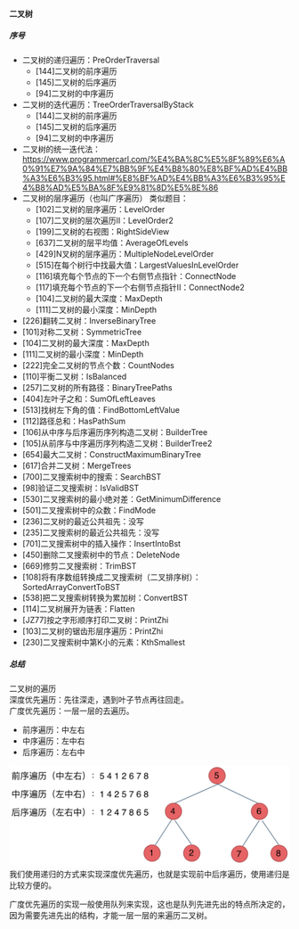 #### 二叉树
##### 序号
- 二叉树的递归遍历：PreOrderTraversal
    - [144]二叉树的前序遍历
    - [145]二叉树的后序遍历
    - [94]二叉树的中序遍历
- 二叉树的迭代遍历：TreeOrderTraversalByStack
    - [144]二叉树的前序遍历
    - [145]二叉树的后序遍历
    - [94]二叉树的中序遍历
- 二叉树的统一迭代法：https://www.programmercarl.com/%E4%BA%8C%E5%8F%89%E6%A0%91%E7%9A%84%E7%BB%9F%E4%B8%80%E8%BF%AD%E4%BB%A3%E6%B3%95.html#%E8%BF%AD%E4%BB%A3%E6%B3%95%E4%B8%AD%E5%BA%8F%E9%81%8D%E5%8E%86  
- 二叉树的层序遍历（也叫广序遍历）
    类似题目：  
    - [102]二叉树的层序遍历：LevelOrder
    - [107]二叉树的层次遍历II：LevelOrder2
    - [199]二叉树的右视图：RightSideView
    - [637]二叉树的层平均值：AverageOfLevels
    - [429]N叉树的层序遍历：MultipleNodeLevelOrder
    - [515]在每个树行中找最大值：LargestValuesInLevelOrder
    - [116]填充每个节点的下一个右侧节点指针：ConnectNode
    - [117]填充每个节点的下一个右侧节点指针II：ConnectNode2
    - [104]二叉树的最大深度：MaxDepth
    - [111]二叉树的最小深度：MinDepth
- [226]翻转二叉树：InverseBinaryTree
- [101]对称二叉树：SymmetricTree
- [104]二叉树的最大深度：MaxDepth
- [111]二叉树的最小深度：MinDepth
- [222]完全二叉树的节点个数：CountNodes
- [110]平衡二叉树：IsBalanced
- [257]二叉树的所有路径：BinaryTreePaths
- [404]左叶子之和：SumOfLeftLeaves
- [513]找树左下角的值：FindBottomLeftValue
- [112]路径总和：HasPathSum
- [106]从中序与后序遍历序列构造二叉树：BuilderTree
- [105]从前序与中序遍历序列构造二叉树：BuilderTree2
- [654]最大二叉树：ConstructMaximumBinaryTree
- [617]合并二叉树：MergeTrees
- [700]二叉搜索树中的搜索：SearchBST
- [98]验证二叉搜索树：IsValidBST
- [530]二叉搜索树的最小绝对差：GetMinimumDifference
- [501]二叉搜索树中的众数：FindMode
- [236]二叉树的最近公共祖先：没写
- [235]二叉搜索树的最近公共祖先：没写
- [701]二叉搜索树中的插入操作：InsertIntoBst
- [450]删除二叉搜索树中的节点：DeleteNode
- [669]修剪二叉搜索树：TrimBST
- [108]将有序数组转换成二叉搜索树（二叉排序树）：SortedArrayConvertToBST
- [538]把二叉搜索树转换为累加树：ConvertBST
- [114]二叉树展开为链表：Flatten
- [JZ77]按之字形顺序打印二叉树：PrintZhi
- [103]二叉树的锯齿形层序遍历：PrintZhi
- [230]二叉搜索树中第K小的元素：KthSmallest

##### 总结
二叉树的遍历  
深度优先遍历：先往深走，遇到叶子节点再往回走。  
广度优先遍历：一层一层的去遍历。
- 前序遍历：中左右
- 中序遍历：左中右
- 后序遍历：左右中  

![遍历顺序](二叉树遍历顺序图.jpg)  
我们使用递归的方式来实现深度优先遍历，也就是实现前中后序遍历，使用递归是比较方便的。
  
广度优先遍历的实现一般使用队列来实现，这也是队列先进先出的特点所决定的，因为需要先进先出的结构，才能一层一层的来遍历二叉树。  
